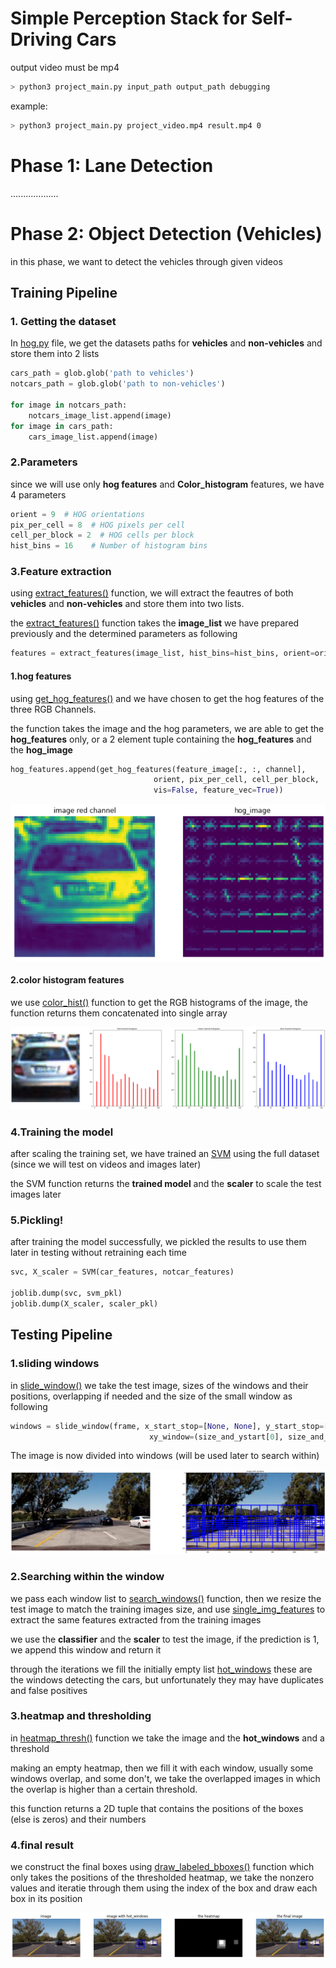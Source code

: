# Simple Perception Stack for Self-Driving Cars

output video must be mp4

``` bash
> python3 project_main.py input_path output_path debugging
```
example:
``` bash
> python3 project_main.py project_video.mp4 result.mp4 0
```
# Phase 1: Lane Detection
...................


# Phase 2: Object Detection (Vehicles)
in this phase, we want to detect the vehicles through given videos

## Training Pipeline
### 1. Getting the dataset
In [hog.py](https://github.com/0ssamaak0/Simple-Perception-Stack-for-Self-Driving-Cars/blob/2459aa39a461406a2f2df4b045532e8c6bfafec3/hog.py#L18) file, we get the datasets paths for **vehicles** and **non-vehicles** and store them into 2 lists

```python
cars_path = glob.glob('path to vehicles')
notcars_path = glob.glob('path to non-vehicles')

for image in notcars_path:
    notcars_image_list.append(image)
for image in cars_path:
    cars_image_list.append(image)
```
### 2.Parameters
since we will use only **hog features** and **Color_histogram** features, we have 4 parameters

```python
orient = 9  # HOG orientations
pix_per_cell = 8  # HOG pixels per cell
cell_per_block = 2  # HOG cells per block
hist_bins = 16    # Number of histogram bins
```

### 3.Feature extraction
using [extract_features()](https://github.com/0ssamaak0/Simple-Perception-Stack-for-Self-Driving-Cars/blob/2459aa39a461406a2f2df4b045532e8c6bfafec3/features_functions.py#L70) function, we will extract the feautres of both **vehicles** and **non-vehicles** and store them into two lists.

the [extract_features()](https://github.com/0ssamaak0/Simple-Perception-Stack-for-Self-Driving-Cars/blob/2459aa39a461406a2f2df4b045532e8c6bfafec3/features_functions.py#L70) function takes the **image_list** we have prepared previously and the determined parameters as following

```python
features = extract_features(image_list, hist_bins=hist_bins, orient=orient, pix_per_cell=pix_per_cell, cell_per_block=cell_per_block)
``` 
#### 1.hog features
using [get_hog_features()](https://github.com/0ssamaak0/Simple-Perception-Stack-for-Self-Driving-Cars/blob/2459aa39a461406a2f2df4b045532e8c6bfafec3/features_functions.py#L9) and we have chosen to get the hog features of the three RGB Channels.

the function takes the image and the hog parameters, we are able to get the **hog_features** only, or a 2 element tuple containing the **hog_features** and the **hog_image**

```python
hog_features.append(get_hog_features(feature_image[:, :, channel],
                                orient, pix_per_cell, cell_per_block,
                                vis=False, feature_vec=True))
```
![hog_image](https://github.com/0ssamaak0/Simple-Perception-Stack-for-Self-Driving-Cars/blob/master/Images/hog_image.png)

#### 2.color histogram features
we use [color_hist()](https://github.com/0ssamaak0/Simple-Perception-Stack-for-Self-Driving-Cars/blob/2459aa39a461406a2f2df4b045532e8c6bfafec3/features_functions.py#L26) function to get the RGB histograms of the image, the function returns them concatenated into single array

![color_hist](https://github.com/0ssamaak0/Simple-Perception-Stack-for-Self-Driving-Cars/blob/master/Images/color_hist.png)

### 4.Training the model
after scaling the training set, we have trained an [SVM](https://github.com/0ssamaak0/Simple-Perception-Stack-for-Self-Driving-Cars/blob/master/SVM.py) using the full dataset (since we will test on videos and images later)

the SVM function returns the **trained model** and the **scaler** to scale the test images later


### 5.Pickling!
after training the model successfully, we pickled the results to use them later in testing without retraining each time
```python
svc, X_scaler = SVM(car_features, notcar_features)

joblib.dump(svc, svm_pkl)
joblib.dump(X_scaler, scaler_pkl)
```

## Testing Pipeline

### 1.sliding windows
in [slide_window()](https://github.com/0ssamaak0/Simple-Perception-Stack-for-Self-Driving-Cars/blob/25a4ace846b4baa1e2e98c960eb7dc371cf23eb2/window.py#L7) we take the test image, sizes of the windows and their positions, overlapping if needed and the size of the small window as following
```python
windows = slide_window(frame, x_start_stop=[None, None], y_start_stop=[size_and_ystart[1][0], size_and_ystart[1][1]],
                               xy_window=(size_and_ystart[0], size_and_ystart[0]), xy_overlap=(0.5, 0.5))
```

The image is now divided into windows (will be used later to search within)

![window_image](https://github.com/0ssamaak0/Simple-Perception-Stack-for-Self-Driving-Cars/blob/master/Images/image_windows.png)


### 2.Searching within the window
we pass each window list to [search_windows()](https://github.com/0ssamaak0/Simple-Perception-Stack-for-Self-Driving-Cars/blob/25a4ace846b4baa1e2e98c960eb7dc371cf23eb2/window.py#L62) function, then we resize the test image to match the training images size, and use [single_img_features](https://github.com/0ssamaak0/Simple-Perception-Stack-for-Self-Driving-Cars/blob/2459aa39a461406a2f2df4b045532e8c6bfafec3/features_functions.py#L96) to extract the same features extracted from the training images

we use the **classifier** and the **scaler** to test the image, if the prediction is 1, we append this window and return it

through the iterations we fill the initially empty list [hot_windows](https://github.com/0ssamaak0/Simple-Perception-Stack-for-Self-Driving-Cars/blob/2459aa39a461406a2f2df4b045532e8c6bfafec3/hog.py#L92) these are the windows detecting the cars, but unfortunately they may have duplicates and false positives

### 3.heatmap and thresholding
in [heatmap_thresh()](https://github.com/0ssamaak0/Simple-Perception-Stack-for-Self-Driving-Cars/blob/25a4ace846b4baa1e2e98c960eb7dc371cf23eb2/window.py#L91) function we take the image and the **hot_windows** and a threshold

making an empty heatmap, then we fill it with each window, usually some windows overlap, and some don't, we take the overlapped images in which the overlap is higher than a certain threshold.

this function returns a 2D tuple that contains the positions of the boxes (else is zeros) and their numbers

### 4.final result
we construct the final boxes using [draw_labeled_bboxes()](https://github.com/0ssamaak0/Simple-Perception-Stack-for-Self-Driving-Cars/blob/25a4ace846b4baa1e2e98c960eb7dc371cf23eb2/window.py#L107) function which only takes the positions of the thresholded heatmap, we take the nonzero values and iteratie through them using the index of the box and draw each box in its position


![heatmap_image](https://github.com/0ssamaak0/Simple-Perception-Stack-for-Self-Driving-Cars/blob/master/Images/heatmap.png)